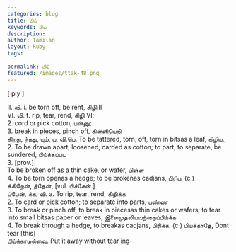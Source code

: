 ```yaml
---
categories: blog
title: பிய்
keywords: பிய்
description: 
author: Tamilan
layout: Ruby
tags: 
 
permalink: பிய்
featured: /images/ttak-48.png
---
```

  
[ piy ]  
  
II. வி. i. be torn off, be rent, கிழி II  
VI. வி. t. rip, tear, rend, கிழி VI;  
2. cord or pick cotton, பன்னு;  
3. break in pieces, pinch off, கிள்ளியெறி  
கிறது, ந்தது, யும், ய, வி.பெ. To be tattered, torn, off, torn in bitsas a leaf, கிழிய.,  
2. To be drawn apart, loosened, carded as cotton; to part, to separate, be sundered, பிய்க்கப்பட  
3. [prov.]  
To be broken off as a thin cake, or wafer, பிள்ள  
4. To be torn openas a hedge; to be brokenas cadjans, பிரிய. (c.)  
க்கிறேன், த்தேன், [vul. பிச்சேன்.]  
ப்பேன், க்க, வி. a. To rip, tear, rend, கிழிக்க  
2. To card or pick cotton; to separate into parts, பண்ண  
3. To break or pinch off, to break in piecesas thin cakes or wafers; to tear into small bitsas paper or leaves, இலைமுதலியவற்றைப்பிய்க்க  
4. To break through a hedge, to breakas cadjans, பிரிக்க. (c.) பிய்க்காதே, Dont tear [this]  
பிய்க்காமல்வை. Put it away without tear ing